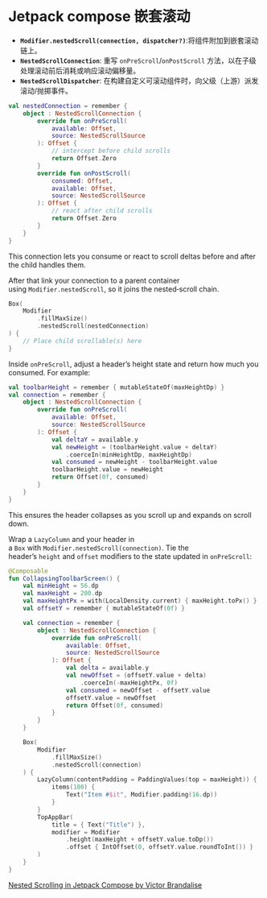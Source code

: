 # Jetpack compose 嵌套滚动

- **`Modifier.nestedScroll(connection, dispatcher?)`**:将组件附加到嵌套滚动链上。
- **`NestedScrollConnection`**: 重写 `onPreScroll`/`onPostScroll` 方法，以在子级处理滚动前后消耗或响应滚动偏移量。
- **`NestedScrollDispatcher`**: 在构建自定义可滚动组件时，向父级（上游）派发滚动/抛掷事件。

```kotlin
val nestedConnection = remember {
    object : NestedScrollConnection {
        override fun onPreScroll(
            available: Offset,
            source: NestedScrollSource
        ): Offset {
            // intercept before child scrolls
            return Offset.Zero
        }
        override fun onPostScroll(
            consumed: Offset,
            available: Offset,
            source: NestedScrollSource
        ): Offset {
            // react after child scrolls
            return Offset.Zero
        }
    }
}
```

This connection lets you consume or react to scroll deltas before and after the child handles them.

After that link your connection to a parent container using `Modifier.nestedScroll`, so it joins the nested‑scroll chain.

```kotlin
Box(
    Modifier
        .fillMaxSize()
        .nestedScroll(nestedConnection)
) {
    // Place child scrollable(s) here
}
```

Inside `onPreScroll`, adjust a header’s height state and return how much you consumed. For example:

```kotlin
val toolbarHeight = remember { mutableStateOf(maxHeightDp) }
val connection = remember {
    object : NestedScrollConnection {
        override fun onPreScroll(
            available: Offset,
            source: NestedScrollSource
        ): Offset {
            val deltaY = available.y
            val newHeight = (toolbarHeight.value + deltaY)
                .coerceIn(minHeightDp, maxHeightDp)
            val consumed = newHeight - toolbarHeight.value
            toolbarHeight.value = newHeight
            return Offset(0f, consumed)
        }
    }
}
```

This ensures the header collapses as you scroll up and expands on scroll down.

Wrap a `LazyColumn` and your header in a `Box` with `Modifier.nestedScroll(connection)`. Tie the header’s `height` and `offset` modifiers to the state updated in `onPreScroll`:

```kotlin
@Composable
fun CollapsingToolbarScreen() {
    val minHeight = 56.dp
    val maxHeight = 200.dp
    val maxHeightPx = with(LocalDensity.current) { maxHeight.toPx() }
    val offsetY = remember { mutableStateOf(0f) }

    val connection = remember {
        object : NestedScrollConnection {
            override fun onPreScroll(
                available: Offset,
                source: NestedScrollSource
            ): Offset {
                val delta = available.y
                val newOffset = (offsetY.value + delta)
                    .coerceIn(-maxHeightPx, 0f)
                val consumed = newOffset - offsetY.value
                offsetY.value = newOffset
                return Offset(0f, consumed)
            }
        }
    }

    Box(
        Modifier
            .fillMaxSize()
            .nestedScroll(connection)
    ) {
        LazyColumn(contentPadding = PaddingValues(top = maxHeight)) {
            items(100) {
                Text("Item #$it", Modifier.padding(16.dp))
            }
        }
        TopAppBar(
            title = { Text("Title") },
            modifier = Modifier
                .height(maxHeight + offsetY.value.toDp())
                .offset { IntOffset(0, offsetY.value.roundToInt()) }
        )
    }
}
```


[Nested Scrolling in Jetpack Compose by Victor Brandalise](https://victorbrandalise.com/nested-scrolling-in-jetpack-compose/)